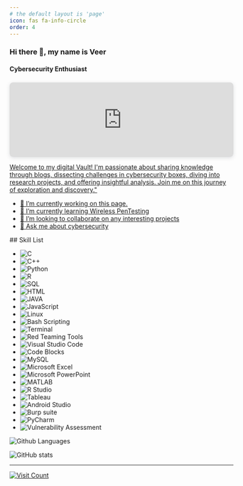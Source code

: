 ```yaml
---
# the default layout is 'page'
icon: fas fa-info-circle
order: 4
---
```

### Hi there 👋, my name is Veer
#### Cybersecurity Enthusiast
<div style="position: relative; width: 100%; height: 0; padding-top: 33.3333%;
 padding-bottom: 0; box-shadow: 0 2px 8px 0 rgba(63,69,81,0.16); margin-top: 1.6em; margin-bottom: 0.9em; overflow: hidden;
 border-radius: 8px; will-change: transform;">
  <iframe loading="lazy" style="position: absolute; width: 100%; height: 100%; top: 0; left: 0; border: none; padding: 0;margin: 0;"
    src="https:&#x2F;&#x2F;www.canva.com&#x2F;design&#x2F;DAFwwLQfA_k&#x2F;view?embed" allowfullscreen="allowfullscreen" allow="fullscreen">
  </iframe>
</div>
<a href="https:&#x2F;&#x2F;www.canva.com&#x2F;design&#x2F;DAFwwLQfA_k&#x2F;view?utm_content=DAFwwLQfA_k&amp;utm_campaign=designshare&amp;utm_medium=embeds&amp;utm_source=link" target="_blank" rel="noopener">

Welcome to my digital Vault! I'm passionate about sharing knowledge through blogs, dissecting challenges in cybersecurity boxes, diving into research projects, and offering insightful analysis. Join me on this journey of exploration and discovery."


- 🔭 I’m currently working on this page. 
- 🌱 I’m currently learning Wireless PenTesting 
- 👯 I’m looking to collaborate on any interesting projects 
- 💬 Ask me about cybersecurity 
<div class="icon-container">
  <a href="https://github.com/pseudology" class="temp-link">
    <i class="fab fa-github icon"></i>
  </a>
  <a href="https://dev.to/pseudology" class="temp-link">
    <i class="fab fa-dev icon"></i>
  </a>
  <a href="https://www.linkedin.com/in/veer--mehta/" class="temp-link">
    <i class="fab fa-linkedin icon"></i>
  </a>
  <a href="https://twitter.com/Pseudology_" class="temp-link">
    <i class="fab fa-twitter icon"></i>
  </a>
  <a href="https://veerincyber.com" class="temp-link">
    <i class="fa fa-cloud icon"></i>
  </a>
</div>
## Skill List
<ul class="skill-list">
    <!-- Programming languages -->
    <li class="skill-list-item">
        <img src="https://img.shields.io/badge/C-00599C?style=for-the-badge&logo=c&logoColor=white" alt="C">
    </li>
    <li class="skill-list-item">
        <img src="https://img.shields.io/badge/C++-00599C?style=for-the-badge&logo=c%2B%2B&logoColor=white" alt="C++">
    </li>
    <li class="skill-list-item">
        <img src="https://img.shields.io/badge/Python-3776AB?style=for-the-badge&logo=python&logoColor=white" alt="Python">
    </li>
    <li class="skill-list-item">
        <img src="https://img.shields.io/badge/R-276DC3?style=for-the-badge&logo=r&logoColor=white" alt="R">
    </li>
    <li class="skill-list-item">
        <img src="https://img.shields.io/badge/SQL-003B57?style=for-the-badge&logo=sqlite&logoColor=white" alt="SQL">
    </li>
    <li class="skill-list-item">
        <img src="https://img.shields.io/badge/HTML-E34F26?style=for-the-badge&logo=html5&logoColor=white" alt="HTML">
    </li>
    <li class="skill-list-item">
        <img src="https://img.shields.io/badge/JAVA-007396?style=for-the-badge&logo=java&logoColor=white" alt="JAVA">
    </li>
    <li class="skill-list-item">
        <img src="https://img.shields.io/badge/JavaScript-F7DF1E?style=for-the-badge&logo=javascript&logoColor=black" alt="JavaScript">
    </li>
    <li class="skill-list-item">
        <img src="https://img.shields.io/badge/Linux-FCC624?style=for-the-badge&logo=linux&logoColor=black" alt="Linux">
    </li>
    <li class="skill-list-item">
        <img src="https://img.shields.io/badge/Bash%20Scripting-4EAA25?style=for-the-badge&logo=gnu-bash&logoColor=white" alt="Bash Scripting">
    </li>
    <li class="skill-list-item">
        <img src="https://img.shields.io/badge/Terminal-000000?style=for-the-badge&logo=terminal&logoColor=white" alt="Terminal">
    </li>
    <!-- Add more skills here -->
        <!-- Software and Frameworks (Continued) -->
    <li class="skill-list-item">
        <img src="https://img.shields.io/badge/Red%20Teaming%20Tools-8B0000?style=for-the-badge&logo=metasploit&logoColor=white" alt="Red Teaming Tools">
    </li>
    <li class="skill-list-item">
        <img src="https://img.shields.io/badge/Visual%20Studio%20Code-007ACC?style=for-the-badge&logo=visual-studio-code&logoColor=white" alt="Visual Studio Code">
    </li>
    <li class="skill-list-item">
        <img src="https://img.shields.io/badge/Code%20Blocks-000000?style=for-the-badge&logo=codeblocks&logoColor=white" alt="Code Blocks">
    </li>
    <li class="skill-list-item">
        <img src="https://img.shields.io/badge/MySQL-4479A1?style=for-the-badge&logo=mysql&logoColor=white" alt="MySQL">
    </li>
    <li class="skill-list-item">
        <img src="https://img.shields.io/badge/Microsoft%20Excel-217346?style=for-the-badge&logo=microsoft-excel&logoColor=white" alt="Microsoft Excel">
    </li>
    <li class="skill-list-item">
        <img src="https://img.shields.io/badge/Microsoft%20PowerPoint-B7472A?style=for-the-badge&logo=microsoft-powerpoint&logoColor=white" alt="Microsoft PowerPoint">
    </li>
    <li class="skill-list-item">
        <img src="https://img.shields.io/badge/MATLAB-0076A8?style=for-the-badge&logo=mathworks&logoColor=white" alt="MATLAB">
    </li>
    <li class="skill-list-item">
        <img src="https://img.shields.io/badge/R%20Studio-75AADB?style=for-the-badge&logo=rstudio&logoColor=white" alt="R Studio">
    </li>
    <li class="skill-list-item">
        <img src="https://img.shields.io/badge/Tableau-E97627?style=for-the-badge&logo=tableau&logoColor=white" alt="Tableau">
    </li>
    <li class="skill-list-item">
        <img src="https://img.shields.io/badge/Android%20Studio-3DDC84?style=for-the-badge&logo=android-studio&logoColor=white" alt="Android Studio">
    </li>
    <li class="skill-list-item">
        <img src="https://img.shields.io/badge/Burp%20Suite-FF6347?style=for-the-badge&logo=burp-suite&logoColor=white" alt="Burp suite">
    </li>
    <li class="skill-list-item">
        <img src="https://img.shields.io/badge/PyCharm-000000?style=for-the-badge&logo=pycharm&logoColor=white" alt="PyCharm">
    </li>
    <li class="skill-list-item">
    <img src="https://img.shields.io/badge/Vulnerability%20Assessment-FF5733?style=for-the-badge&logo=data:image/png;base64,iVBORw0KGgoAAAANSUhEUgAAABAAAAAQCAYAAAAf8/9hAAACtElEQVR42mL8//8/Ay9iJjsBxgCDBjwRZAyFtYx/gME5PBnDD7IFERw8xk+CCBGJ8YAwvNgmCYbwJgzpMEc0PQRgRAgMGDR1gjADcBBGw7Bgg0gM5oPQIxBgNwIYgMOMGA0AArEGAHvEwOBADU4RABiL+DNCPwKUMqEGAGD8MQ9GBzAEYBQOBCCN8YxlABgI/H4LHoNccEAEFtAAEcClwPQKsYBBJiIMBIkCRBA8SfQCayEBga9gRABgOYjBNQgRJggVhwP7AC7ggxAA6iMNIgYECyFVCwC0QJYVMBmMkmnCIiC8G9hBBJBDEQBMAOwBOEwDBAAagMQBgLM6ARsEAQhRA1QA2CIAAYYABCAECEBQRgIBRAAwJiIQCGAlQAYQwIqACDIQXoK4EMwAIA0wQhACGFNwBBgMCZgMEI" alt="Vulnerability Assessment">
    
</li>
</ul>

![Github Languages](https://github-readme-stats.vercel.app/api/top-langs/?username=pseudology&theme=dark&hide_border=false&include_all_commits=false&count_private=false&layout=compact)

![GitHub stats](https://github-readme-stats.vercel.app/api?username=pseudology&show_icons=true)  

---
[![Visit Count](https://visitcount.itsvg.in/api?id=pseudology&icon=0&color=0)](https://visitcount.itsvg.in)
